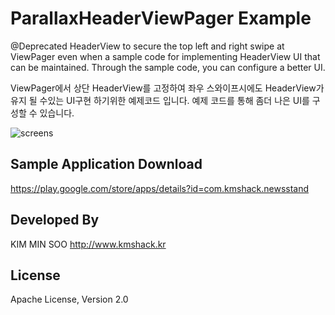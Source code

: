 ParallaxHeaderViewPager Example
===================
@Deprecated
HeaderView to secure the top left and right swipe at ViewPager even when a sample code for implementing HeaderView UI that can be maintained. Through the sample code, you can configure a better UI.

ViewPager에서 상단 HeaderView를 고정하여 좌우 스와이프시에도 HeaderView가 유지 될 수있는 UI구현 하기위한 예제코드 입니다. 예제 코드를 통해 좀더 나은 UI를 구성할 수 있습니다. 



![screens](screen.png)



Sample Application Download
----
https://play.google.com/store/apps/details?id=com.kmshack.newsstand


Developed By
----
KIM MIN SOO
http://www.kmshack.kr


License
----
Apache License, Version 2.0


